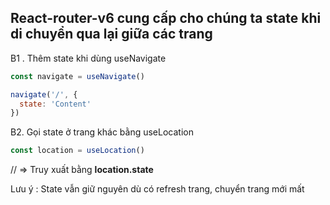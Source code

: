 ## React-router-v6 cung cấp cho chúng ta state khi di chuyển qua lại giữa các trang

B1 . Thêm state khi dùng useNavigate

```js
const navigate = useNavigate()

navigate('/', {
  state: 'Content'
})
```

B2. Gọi state ở trang khác bằng useLocation

```js
const location = useLocation()
```

// => Truy xuất bằng **location.state**

Lưu ý : State vẫn giữ nguyên dù có refresh trang, chuyển trang mới mất
